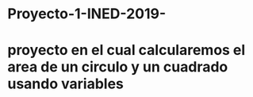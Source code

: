 # Proyecto-1-INED-2019-
# proyecto en el cual calcularemos el area de un circulo y un cuadrado usando variables 
